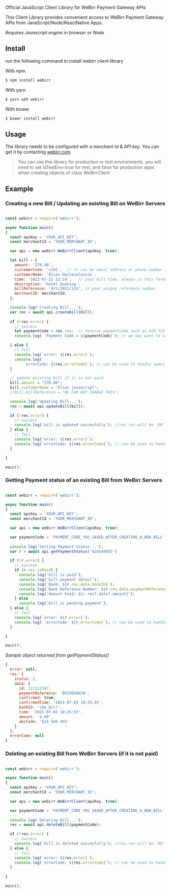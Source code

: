 Official JavaScript Client Library for WeBirr Payment Gateway APIs 

This Client Library provides convenient access to WeBirr Payment Gateway APIs from JavaScript/Node/ReactNative Apps.

*Requires Javascript engine in browser or Node*

## Install

run the following command to install webirr client library

With npm

```bash
$ npm install webirr
```
With yarn

```bash
$ yarn add webirr
```

With bower

```bash
$ bower install webirr
```

## Usage

The library needs to be configured with a *merchant Id* & *API key*. You can get it by contacting [webirr.com](https://webirr.com)

> You can use this library for production or test environments. you will need to set isTestEnv=true for test, and false for production apps when creating objects of class WeBirrClient

## Example

### Creating a new Bill / Updating an existing Bill on WeBirr Servers

```javascript

const webirr = require('webirr');

async function main() 
{
  const apiKey = 'YOUR_API_KEY';
  const merchantId = 'YOUR_MERCHANT_ID';

  var api = new webirr.WeBirrClient(apiKey, true);

  let bill = {
    amount: '270.90',
    customerCode: 'cc01',  // it can be email address or phone number if you dont have customer code
    customerName: 'Elias Haileselassie',
    time: '2021-07-22 22:14',   // your bill time, always in this format
    description: 'hotel booking',
    billReference: 'drt/2021/131', // your unique reference number
    merchantID: merchantId,
  };

  console.log('Creating Bill...');
  var res = await api.createBill(bill);
  
  if (!res.error) {
    // success
    let paymentCode = res.res;  // returns paymentcode such as 429 723 975
    console.log( `Payment Code = ${paymentCode}`); // we may want to save payment code in local db.

  } else {
    // fail
    console.log(`error: ${res.error}`);
    console.log(
        `errorCode: ${res.errorCode}`); // can be used to handle specific busines error such as ERROR_INVLAID_INPUT_DUP_REF
  }

  // update existing bill if it is not paid
  bill.amount = "278.00";
  bill.customerName = 'Elias javascript';
  //bill.billReference = "WE CAN NOT CHANGE THIS";

  console.log('Updating Bill...');
  res = await api.updateBill(bill);

  if (!res.error) {
    // success
    console.log('bill is updated succesfully'); //res.res will be 'OK'  no need to check here!
  } else {
    // fail
    console.log(`error: ${res.error}`);
    console.log(`errorCode: ${res.errorCode}`); // can be used to handle specific busines error such as ERROR_INVLAID_INPUT
  }

}

main();

```

### Getting Payment status of an existing Bill from WeBirr Servers

```javascript

const webirr = require('webirr');

async function main() 
{
  const apiKey = 'YOUR_API_KEY';
  const merchantId = 'YOUR_MERCHANT_ID';

  var api = new webirr.WeBirrClient(apiKey, true);

  var paymentCode = 'PAYMENT_CODE_YOU_SAVED_AFTER_CREATING_A_NEW_BILL'  // suchas as '141 263 782';
  
  console.log('Getting Payment Status...');
  var r = await api.getPaymentStatus('624549955')

  if (!r.error) {
    // success
    if (r.res.isPaid) {
      console.log('bill is paid');
      console.log('bill payment detail');
      console.log(`Bank: ${r.res.data.bankID}`);
      console.log(`Bank Reference Number: ${r.res.data.paymentReference}`);
      console.log('Amount Paid: ${r.res?.data?.amount}');
    } else
      console.log('bill is pending payment');
  } else {
    // fail
    console.log(`error: ${r.error}`);
    console.log( `errorCode: ${r.errorCode}`); // can be used to handle specific busines error such as ERROR_INVLAID_INPUT
  }

}

main();

```  
*Sample object returned from getPaymentStatus()*

```javascript
{
  error: null,
  res: {
    status: 2,
    data: {
      id: 111112347,
      paymentReference: '8G3303GHJN',      
      confirmed: true,
      confirmedTime: '2021-07-03 10:25:35',
      bankID: 'cbe_birr',
      time: '2021-07-03 10:25:33',
      amount: '4.60',
      wbcCode: '624 549 955'
    }
  },
  errorCode: null
}

```

### Deleting an existing Bill from WeBirr Servers (if it is not paid)

```javascript

const webirr = require('webirr');

async function main() 
{
  const apiKey = 'YOUR_API_KEY';
  const merchantId = 'YOUR_MERCHANT_ID';

  var api = new webirr.WeBirrClient(apiKey, true);

  var paymentCode = 'PAYMENT_CODE_YOU_SAVED_AFTER_CREATING_A_NEW_BILL'  // suchas as '141 263 782';
  
  console.log('Deleting Bill...');
  res = await api.deleteBill(paymentCode);

  if (!res.error) {
    // success
    console.log('bill is deleted succesfully'); //res.res will be 'OK'  no need to check here!
  } else {
    // fail
    console.log(`error: ${res.error}`);
    console.log(`errorCode: ${res.errorCode}`); // can be used to handle specific bussines error such as ERROR_INVLAID_INPUT
  }
  
}  

main();

```  